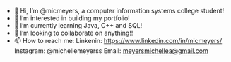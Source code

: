 - 👋 Hi, I’m @micmeyers, a computer information systems college student!
- 👀 I’m interested in building my portfolio!
- 🌱 I’m currently learning Java, C++ and SQL!
- 💞️ I’m looking to collaborate on anything!!
- 📫 How to reach me:
Linkenin: https://www.linkedin.com/in/micmeyers/ 
Instagram: @michellemeyerss
Email: meyersmichellea@gmail.com

<!---
micmeyers/micmeyers is a ✨ special ✨ repository because its `README.md` (this file) appears on your GitHub profile.
You can click the Preview link to take a look at your changes.
--->
